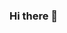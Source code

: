 ### Hi there 👋

<!--
**yeasiniqra/yeasiniqra** is a ✨ _special_ ✨ repository because its `README.md` (this file) appears on your GitHub profile.

Here are some ideas to get you started:

- 🔭 I’m currently working on Front-End Developer
- 🌱 I’m currently learning Development
- 👯 I’m looking to collaborate on Server side programming
- 🤔 I’m looking for help with  Front-End and Backend Development
- 💬 Ask me about Study Planning, Project Planning, Problem Solving
- 📫 How to reach me: /Creative_coder7
- 😄 Pronouns: Y E A S I N
- ⚡ Fun fact: LoL !!
-->
